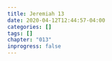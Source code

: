 ```yaml
---
title: Jeremiah 13
date: 2020-04-12T12:44:57-04:00
categories: []
tags: []
chapter: "013"
inprogress: false
---
```


